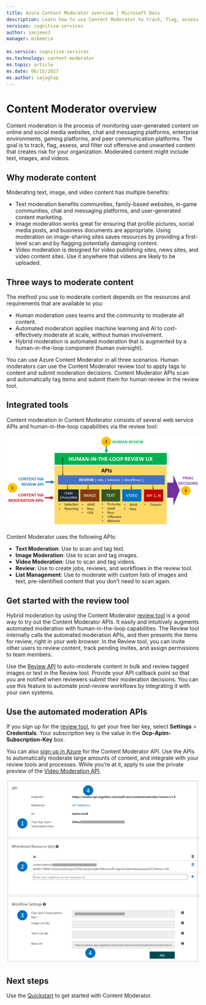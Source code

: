 ```yaml
---
title: Azure Content Moderator overview | Microsoft Docs
description: Learn how to use Content Moderator to track, flag, assess, and filter inappropriate content in user-generated content.
services: cognitive-services
author: sanjeev3
manager: mikemcca

ms.service: cognitive-services
ms.technology: content-moderator
ms.topic: article
ms.date: 06/15/2017
ms.author: sajagtap
---
```


# Content Moderator overview

Content moderation is the process of monitoring user-generated content on online and social media websites, chat and messaging platforms, enterprise environments, gaming platforms, and peer communication platforms. The goal is to track, flag, assess, and filter out offensive and unwanted content that creates risk for your organization. Moderated content might include text, images, and videos.

## Why moderate content

Moderating text, image, and video content has multiple benefits:
- Text moderation benefits communities, family-based websites, in-game communities, chat and messaging platforms, and user-generated content marketing.
- Image moderation works great for ensuring that profile pictures, social media posts, and business documents are appropriate. Using moderation on image-sharing sites saves resources by providing a first-level scan and by flagging potentially damaging content.
- Video moderation is designed for video publishing sites, news sites, and video content sites. Use it anywhere that videos are likely to be uploaded.

## Three ways to moderate content

The method you use to moderate content depends on the resources and requirements that are available to you:

- Human moderation uses teams and the community to moderate all content.
- Automated moderation applies machine learning and AI to cost-effectively moderate at scale, without human involvement.
- Hybrid moderation is automated moderation that is augmented by a human-in-the-loop component (human oversight).

You can use Azure Content Moderator in all three scenarios. Human moderators can use the Content Moderator review tool to apply tags to content and submit moderation decisions. Content Moderator APIs scan and automatically tag items and submit them for human review in the review tool.

## Integrated tools

Content moderation in Content Moderator consists of several web service APIs and human-in-the-loop capabilities via the review tool:

![Content Moderator block diagram](images/content-moderator-block-diagram.png)

Content Moderator uses the following APIs:
  - **Text Moderation**: Use to scan and tag text.
  - **Image Moderation**: Use to scan and tag images.
  - **Video Moderation**: Use to scan and tag videos.
  - **Review**: Use to create jobs, reviews, and workflows in the review tool.
  - **List Management**: Use to moderate with custom lists of images and text, pre-identified content that you don’t need to scan again.

## Get started with the review tool

Hybrid moderation by using the Content Moderator [review tool](http://contentmoderator.cognitive.microsoft.com/) is a good way to try out the Content Moderator APIs. It easily and intuitively augments automated moderation with human-in-the-loop capabilities. The Review tool internally calls the automated moderation APIs, and then presents the items for review, right in your web browser. In the Review tool, you can invite other users to review content, track pending invites, and assign permissions to team members.

Use the [Review API](review-api.md) to auto-moderate content in bulk and review tagged images or text in the Review tool. Provide your API callback point so that you are notified when reviewers submit their moderation decisions. You can use this feature to automate post-review workflows by integrating it with your own systems.

## Use the automated moderation APIs

If you sign up for the [review tool](http://contentmoderator.cognitive.microsoft.com/), to get your free tier key, select **Settings** > **Credentials**. Your subscription key is the value in the **Ocp-Apim-Subscription-Key** box.

You can also [sign up in Azure](https://ms.portal.azure.com/#create/Microsoft.CognitiveServicesContentModerator) for the Content Moderator API. Use the APIs to automatically moderate large amounts of content, and integrate with your review tools and processes. While you’re at it, apply to use the private preview of the [Video Moderation API](video-moderation-api.md).

![Your Content Moderator API subscription key](Review-Tool-User-Guide/images/credentials-trial-resource-workflow.PNG)

## Next steps

Use the [Quickstart](quick-start.md) to get started with Content Moderator.
